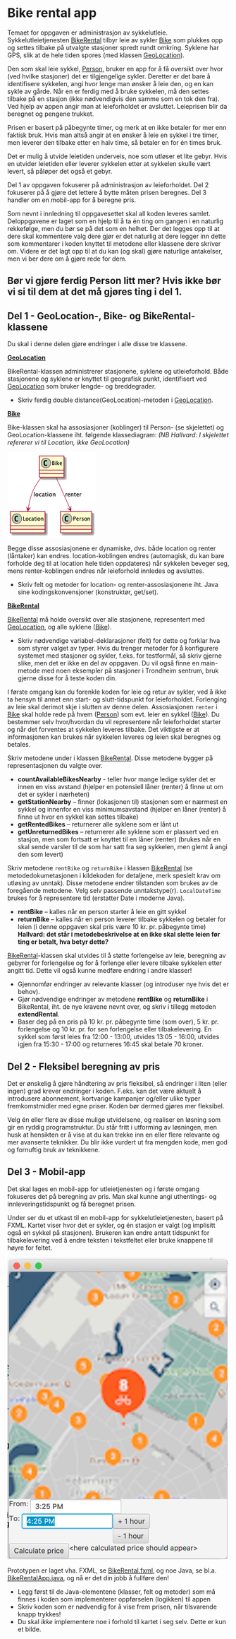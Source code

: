 # Bike rental app

Temaet for oppgaven er administrasjon av sykkelutleie. Sykkelutleietjenesten [BikeRental](BikeRental.java) tilbyr leie av sykler [Bike](Bike.java) som plukkes opp og settes tilbake på utvalgte stasjoner spredt rundt omkring. Syklene har GPS, slik at de hele tiden spores (med klassen [GeoLocation](GeoLocation.java)). 

Den som skal leie sykkel, [Person](Person.java), bruker en app for å få oversikt over hvor (ved hvilke stasjoner) det er tilgjengelige sykler. Deretter er det bare å identifisere sykkelen, angi hvor lenge man ønsker å leie den, og en kan sykle av gårde. Når en er ferdig med å bruke sykkelen, må den settes tilbake på en stasjon (ikke nødvendigvis den samme som en tok den fra). Ved hjelp av appen angir man at leieforholdet er avsluttet. Leieprisen blir da beregnet og pengene trukket.
 
Prisen er basert på påbegynte timer, og merk at en ikke betaler for mer enn faktisk bruk. Hvis man altså angir at en ønsker å leie en sykkel i tre timer, men leverer den tilbake etter en halv time, så betaler en for én times bruk.

Det er mulig å utvide leietiden underveis, noe som utløser et lite gebyr. Hvis en utvider leietiden eller leverer sykkelen etter at sykkelen skulle vært levert, så påløper det også et gebyr.

Del 1 av oppgaven fokuserer på administrasjon av leieforholdet. Del 2 fokuserer på å gjøre det lettere å bytte måten prisen beregnes. Del 3 handler om en mobil-app for å beregne pris.

Som nevnt i innledning til oppgavesettet skal all koden leveres samlet. Deloppgavene er laget som en hjelp til å ta én ting om gangen i en naturlig rekkefølge, men du bør se på det som en helhet. Der det legges opp til at dere skal kommentere valg dere gjør er det naturlig at dere legger inn dette som kommentarer i koden knyttet til metodene eller klassene dere skriver om. Videre er det lagt opp til at du kan (og skal) gjøre naturlige antakelser, men vi ber dere om å gjøre rede for dem. 

## Bør vi gjøre ferdig Person litt mer? Hvis ikke bør vi si til dem at det må gjøres ting i del 1.
## Del 1 - GeoLocation-, Bike- og BikeRental-klassene

Du skal i denne delen gjøre endringer i alle disse tre klassene.

**[GeoLocation](GeoLocation.java)**

BikeRental-klassen administrerer stasjonene, syklene og utleieforhold. Både stasjonene og syklene er knyttet til geografisk punkt, identifisert ved [GeoLocation](GeoLocation.java) som bruker lengde- og breddegrader. 

- Skriv ferdig double distance(GeoLocation)-metoden i [GeoLocation](GeoLocation.java).

**[Bike](Bike.java)**

Bike-klassen skal ha assosiasjoner (koblinger) til Person- (se skjelettet) og GeoLocation-klassene iht. følgende klassediagram: _(NB Hallvard: I skjelettet refererer vi til Location, ikke GeoLocation)_

![Klassediagram](part1.png)

Begge disse assosiasjonene er dynamiske, dvs. både location og renter (låntaker) kan endres. location-koblingen endres (automagisk, du kan bare forholde deg til at location hele tiden oppdateres) når sykkelen beveger seg, mens renter-koblingen endres når leieforhold innledes og avsluttes.

- Skriv felt og metoder for location- og renter-assosiasjonene iht. Java sine kodingskonvensjoner (konstruktør, get/set).

**[BikeRental](BikeRental.java)**

[BikeRental](BikeRental.java) må holde oversikt over alle stasjonene, representert med [GeoLocation](GeoLocation.java), og alle syklene ([Bike](Bike.java)).

- Skriv nødvendige variabel-deklarasjoner (felt) for dette og forklar hva som styrer valget av typer. Hvis du trenger metoder for å konfigurere systemet med stasjoner og sykler, f.eks. for testformål, så skriv gjerne slike, men det er ikke en del av oppgaven. Du vil også finne en main-metode med noen eksempler på stasjoner i Trondheim sentrum, bruk gjerne disse for å teste koden din.

I første omgang kan du forenkle koden for leie og retur av sykler, ved å ikke ta hensyn til annet enn start- og slutt-tidspunkt for leieforholdet. Forlenging av leie skal derimot skje i slutten av denne delen. Assosiasjonen `renter` i [Bike](Bike.java) skal holde rede på hvem ([Person](Person.java)) som evt. leier en sykkel ([Bike](Bike.java)). Du bestemmer selv hvor/hvordan du vil representere når leieforholdet starter og når det forventes at sykkelen leveres tilbake. Det viktigste er at informasjonen kan brukes når sykkelen leveres og leien skal beregnes og betales.

Skriv metodene under i klassen [BikeRental](BikeRental.java). Disse metodene bygger på representasjonen du valgte over.

- **countAvailableBikesNearby** - teller hvor mange ledige sykler det er innen en viss avstand (hjelper en potensiell låner (renter) å finne ut om det er sykler i nærheten)
- **getStationNearby** – finner (lokasjonen til) stasjonen som er nærmest en sykkel og innenfor en viss minimumsavstand (hjelper en låner (renter) å finne ut hvor en sykkel kan settes tilbake)
- **getRentedBikes** – returnerer alle syklene som er lånt ut
- **getUnreturnedBikes** – returnerer alle syklene som er plassert ved en stasjon, men som fortsatt er knyttet til en låner (renter)  (brukes når en skal sende varsler til de som har satt fra seg sykkelen, men glemt å angi den som levert)

Skriv metodene `rentBike` og `returnBike` i klassen [BikeRental](BikeRental.java) (se metodedokumetasjonen i kildekoden for detaljene, merk spesielt krav om utløsing av unntak). Disse metodene endrer tilstanden som brukes av de foregående metodene. Velg selv passende unntakstype(r). `LocalDateTime` brukes for å representere tid (erstatter Date i moderne Java).

- **rentBike** – kalles når en person starter å leie en gitt sykkel
- **returnBike** – kalles når en person leverer tilbake sykkelen og betaler for leien (i denne oppgaven skal pris være 10 kr. pr. påbegynte time) **Hallvard: det står i metodebeskrivelse at en ikke skal slette leien før ting er betalt, hva betyr dette?**

[BikeRental](BikeRental.java)-klassen skal utvides til å støtte forlengelse av leie, beregning av gebyrer for forlengelse og for å forlenge eller levere tilbake sykkelen etter angitt tid. Dette vil også kunne medføre endring i andre klasser!

- Gjennomfør endringer av relevante klasser (og introduser nye hvis det er behov).
- Gjør nødvendige endringer av metodene **rentBike** og **returnBike** i BikeRental, iht. de nye kravene nevnt over, og skriv i tillegg metoden **extendRental**. 
- Baser deg på en pris på 10 kr. pr. påbegynte time (som over), 5 kr. pr. forlengelse og 10 kr. pr. for sen forlengelse eller tilbakelevering. En sykkel som først leies fra 12:00 - 13:00, utvides 13:05 - 16:00, utvides igjen fra 15:30 - 17:00 og returneres 16:45 skal betale 70 kroner.

## Del 2 - Fleksibel beregning av pris

Det er ønskelig å gjøre håndtering av pris fleksibel, så endringer i liten (eller ingen) grad krever endringer i koden. F.eks. kan det være aktuelt å introdusere abonnement, kortvarige kampanjer og/eller ulike typer fremkomstmidler med egne priser. Koden bør dermed gjøres mer fleksibel.

Velg én eller flere av disse mulige utvidelsene, og realiser en løsning som gir en ryddig programstruktur. Du står fritt i utforming av løsningen, men husk at hensikten er å vise at du kan trekke inn en eller flere relevante og mer avanserte teknikker. Du blir ikke vurdert ut fra mengden kode, men god og fornuftig bruk av teknikkene.

## Del 3 - Mobil-app

Det skal lages en mobil-app for utleietjenesten og i første omgang fokuseres det på beregning av pris. Man skal kunne angi uthentings- og innleveringstidspunkt og få beregnet prisen.

Under ser du et utkast til en mobil-app for sykkelutleietjenesten, basert på FXML. Kartet viser hvor det er sykler, og én stasjon er valgt (og implisitt også en sykkel på stasjonen). Brukeren kan endre antatt tidspunkt for tilbakelevering ved å endre teksten i tekstfeltet eller bruke knappene til høyre for feltet.

<img src="bike-rental-app.png" width="500"/>

Prototypen er laget vha. FXML, se [BikeRental.fxml](BikeRental.fxml), og noe Java, se bl.a. [BikeRentalApp.java](BikeRentalApp.java), og nå er det din jobb å fullføre den!

- Legg først til de Java-elementene (klasser, felt og metoder) som må finnes i koden som implementerer oppførselen (logikken) til appen
- Skriv koden som er nødvendig for å vise frem prisen, når tilsvarende knapp trykkes!
- Du skal _ikke_ implementere noe i forhold til kartet i seg selv. Dette er kun et bilde.
